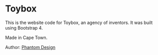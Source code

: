 # Toybox

This is the website code for Toybox, an agency of inventors. It was built using Bootstrap 4.

Made in Cape Town.

Author:
[Phantom Design](https://phantom.design)
